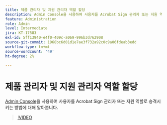 ```yaml
---
title: 제품 관리자 및 지원 관리자 역할 할당
description: Admin Console을 사용하여 사용자를 Acrobat Sign 관리자 또는 지원 역할로 승격시키는 방법에 대해 알아봅니다.
feature: Administration
role: Admin
level: Intermediate
jira: KT-17583
exl-id: 5ff13940-e4f0-409c-a069-996b3d762908
source-git-commit: 1968bc6d01d1e7ae3f732a92c0c9a06fdeab3edd
workflow-type: tm+mt
source-wordcount: '49'
ht-degree: 2%

---
```


# 제품 관리자 및 지원 관리자 역할 할당

[Admin Console](https://adminconsole.adobe.com/)을 사용하여 사용자를 Acrobat Sign 관리자 또는 지원 역할로 승격시키는 방법에 대해 알아봅니다.

>[!VIDEO](https://video.tv.adobe.com/v/3453157?quality=12&learn=on&hidetitle=true)
